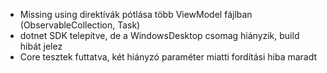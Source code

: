 - Missing using direktívák pótlása több ViewModel fájlban (ObservableCollection, Task)
- dotnet SDK telepítve, de a WindowsDesktop csomag hiányzik, build hibát jelez
- Core tesztek futtatva, két hiányzó paraméter miatti fordítási hiba maradt
